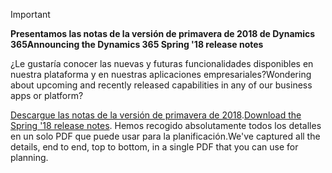 > [!IMPORTANT]
> <span data-ttu-id="88e76-101">**Presentamos las notas de la versión de primavera de 2018 de Dynamics 365**</span><span class="sxs-lookup"><span data-stu-id="88e76-101">**Announcing the Dynamics 365 Spring '18 release notes**</span></span>
>
> <span data-ttu-id="88e76-102">¿Le gustaría conocer las nuevas y futuras funcionalidades disponibles en nuestra plataforma y en nuestras aplicaciones empresariales?</span><span class="sxs-lookup"><span data-stu-id="88e76-102">Wondering about upcoming and recently released capabilities in any of our business apps or platform?</span></span> 
> 
> <span data-ttu-id="88e76-103">[Descargue las notas de la versión de primavera de 2018](https://go.microsoft.com/fwlink/?linkid=870424).</span><span class="sxs-lookup"><span data-stu-id="88e76-103">[Download the Spring '18 release notes](https://go.microsoft.com/fwlink/?linkid=870424).</span></span> <span data-ttu-id="88e76-104">Hemos recogido absolutamente todos los detalles en un solo PDF que puede usar para la planificación.</span><span class="sxs-lookup"><span data-stu-id="88e76-104">We've captured all the details, end to end, top to bottom, in a single PDF that you can use for planning.</span></span> 
